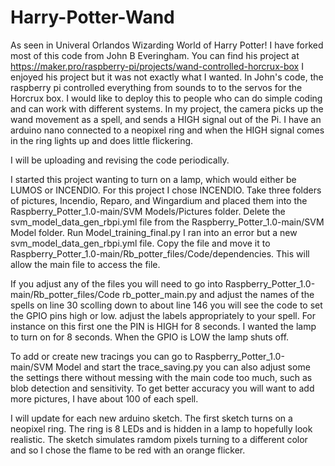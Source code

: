 # Harry-Potter-Wand
As seen in Univeral Orlandos Wizarding World of Harry Potter! I have forked most of this code from John B Everingham. You can find his project at https://maker.pro/raspberry-pi/projects/wand-controlled-horcrux-box
I enjoyed his project but it was not exactly what I wanted. In John's code, the raspberry pi controlled everything from sounds to to the servos for the Horcrux box. I would like to deploy this to people who can do simple coding and can work with different systems. 
In my project, the camera picks up the wand movement as a spell, and sends a HIGH signal out of the Pi. I have an arduino nano connected to a neopixel ring and when the HIGH signal comes in the ring lights up and does little flickering. 

I will be uploading and revising the code periodically. 

I started this project wanting to turn on a lamp, which would either be LUMOS or INCENDIO. For this project I chose INCENDIO. 
Take three folders of pictures, Incendio, Reparo, and Wingardium and placed them into the Raspberry_Potter_1.0-main/SVM Models/Pictures folder.
Delete the svm_model_data_gen_rbpi.yml file from the Raspberry_Potter_1.0-main/SVM Model folder.
Run Model_training_final.py
I ran into an error but a new svm_model_data_gen_rbpi.yml file. Copy the file and move it to Raspberry_Potter_1.0-main/Rb_potter_files/Code/dependencies.
This will allow the main file to access the file. 

If you adjust any of the files you will need to go into Raspberry_Potter_1.0-main/Rb_potter_files/Code rb_potter_main.py and adjust the names of the spells on line 30 
scolling down to about line 146 you will see the code to set the GPIO pins high or low. adjust the labels appropriately to your spell. For instance on this first one the PIN is HIGH for 8 seconds. I wanted the lamp to turn on for 8 seconds. When the GPIO is LOW the lamp shuts off. 

To add or create new tracings you can go to Raspberry_Potter_1.0-main/SVM Model and start the trace_saving.py you can also adjust some the settings there without messing with the main code too much, such as blob detection and sensitivity. To get better accuracy you will want to add more pictures, I have about 100 of each spell. 

I will update for each new arduino sketch.
The first sketch turns on a neopixel ring. The ring is 8 LEDs and is hidden in a lamp to hopefully look realistic. The sketch simulates ramdom pixels turning to a different color and so I chose the flame to be red with an orange flicker. 
